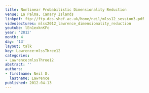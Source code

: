 ```yaml
---
title: Nonlinear Probabilistic Dimensionality Reduction
venue: La Palma, Canary Islands
linkpdf: ftp://ftp.dcs.shef.ac.uk/home/neil/mlss12_session3.pdf
videolectures: mlss2012_lawrence_dimensionality_reduction
youtube: lEn1exknKFc
year: '2012'
month: 4
day: '13'
layout: talk
key: Lawrence:mlssThree12
categories:
- Lawrence:mlssThree12
abstract: ''
authors:
- firstname: Neil D.
  lastname: Lawrence
published: 2012-04-13
---
```

